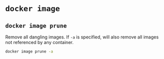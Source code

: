 # `docker image`

## `docker image prune`

Remove all dangling images. If `-a` is specified, will also remove all images not referenced by any container.

```bash
docker image prune -a
```
